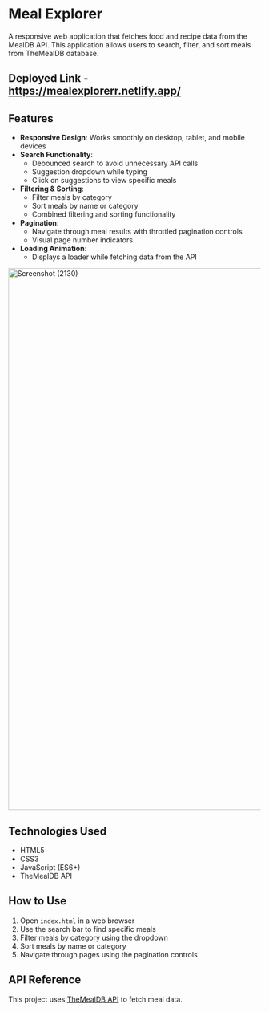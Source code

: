 # Meal Explorer

A responsive web application that fetches food and recipe data from the MealDB API. This application allows users to search, filter, and sort meals from TheMealDB database.

## Deployed Link - https://mealexplorerr.netlify.app/


## Features

- **Responsive Design**: Works smoothly on desktop, tablet, and mobile devices
- **Search Functionality**: 
  - Debounced search to avoid unnecessary API calls
  - Suggestion dropdown while typing
  - Click on suggestions to view specific meals
- **Filtering & Sorting**: 
  - Filter meals by category
  - Sort meals by name or category
  - Combined filtering and sorting functionality
- **Pagination**: 
  - Navigate through meal results with throttled pagination controls
  - Visual page number indicators
- **Loading Animation**: 
  - Displays a loader while fetching data from the API

<img width="1920" height="1080" alt="Screenshot (2130)" src="https://github.com/user-attachments/assets/9a456236-8553-456e-8738-5a11798167a9" />



## Technologies Used

- HTML5
- CSS3
- JavaScript (ES6+)
- TheMealDB API

## How to Use

1. Open `index.html` in a web browser
2. Use the search bar to find specific meals
3. Filter meals by category using the dropdown
4. Sort meals by name or category
5. Navigate through pages using the pagination controls

## API Reference

This project uses [TheMealDB API](https://www.themealdb.com/api.php) to fetch meal data.

